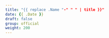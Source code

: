 ```yaml
---
title: "{{ replace .Name "-" " " | title }}"
date: {{ .Date }}
draft: false
group: official
weight: 200
---
```



